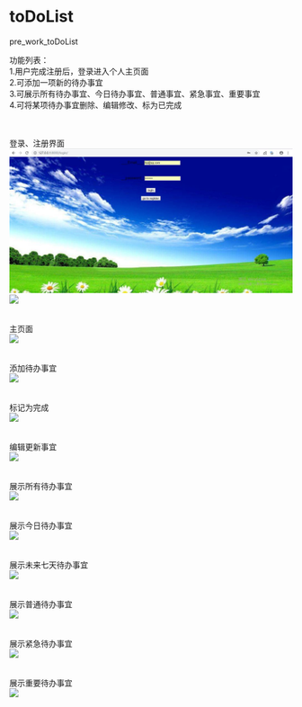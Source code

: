 # toDoList
pre_work_toDoList

功能列表：<br>
1.用户完成注册后，登录进入个人主页面<br>
2.可添加一项新的待办事宜<br>
3.可展示所有待办事宜、今日待办事宜、普通事宜、紧急事宜、重要事宜<br>
4.可将某项待办事宜删除、编辑修改、标为已完成<br><br><br>

登录、注册界面<br>
![](https://github.com/liqiniuniu/toDoList/raw/master/img/login.jpg)
![](https://github.com/liqiniuniu/toDoList/tree/master/img/register.jpg)

<br>主页面<br>
![](https://github.com/liqiniuniu/toDoList/tree/master/img/index.jpg)

<br>添加待办事宜<br>
![](https://github.com/liqiniuniu/toDoList/tree/master/img/addAffair.jpg)

<br>标记为完成<br>
![](https://github.com/liqiniuniu/toDoList/tree/master/img/finish.jpg)

<br>编辑更新事宜<br>
![](https://github.com/liqiniuniu/toDoList/tree/master/img/update.jpg)

<br>展示所有待办事宜<br>
![](https://github.com/liqiniuniu/toDoList/tree/master/img/showAll.jpg)

<br>展示今日待办事宜<br>
![](https://github.com/liqiniuniu/toDoList/tree/master/img/showToday.jpg)

<br>展示未来七天待办事宜<br>
![](https://github.com/liqiniuniu/toDoList/tree/master/img/showWeek.jpg)

<br>展示普通待办事宜<br>
![](https://github.com/liqiniuniu/toDoList/tree/master/img/showOrdinary.jpg)

<br>展示紧急待办事宜<br>
![](https://github.com/liqiniuniu/toDoList/tree/master/img/showUrgent.jpg)

<br>展示重要待办事宜<br>
![](https://github.com/liqiniuniu/toDoList/tree/master/img/showImportant.jpg)
